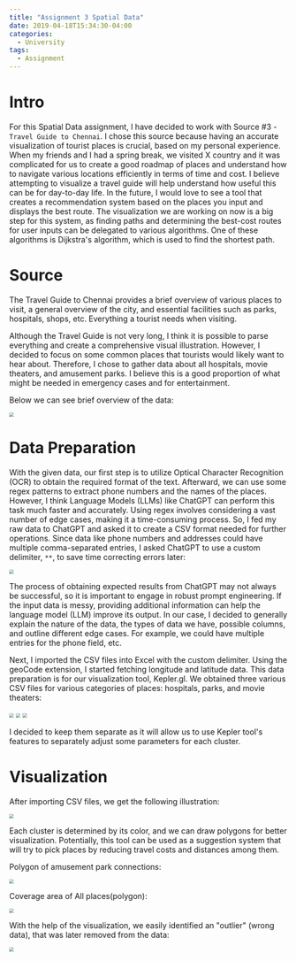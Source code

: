 ```yaml
---
title: "Assignment 3 Spatial Data"
date: 2019-04-18T15:34:30-04:00
categories:
  - University
tags:
  - Assignment
---
```


# Intro

For this Spatial Data assignment, I have decided to work with Source #3 - `Travel Guide to Chennai`. I chose this source because having an accurate visualization of tourist places is crucial, based on my personal experience. When my friends and I had a spring break, we visited X country and it was complicated for us to create a good roadmap of places and understand how to navigate various locations efficiently in terms of time and cost. I believe attempting to visualize a travel guide will help understand how useful this can be for day-to-day life. In the future, I would love to see a tool that creates a recommendation system based on the places you input and displays the best route. The visualization we are working on now is a big step for this system, as finding paths and determining the best-cost routes for user inputs can be delegated to various algorithms. One of these algorithms is Dijkstra's algorithm, which is used to find the shortest path.

# Source

The Travel Guide to Chennai provides a brief overview of various places to visit, a general overview of the city, and essential facilities such as parks, hospitals, shops, etc. Everything a tourist needs when visiting.

Although the Travel Guide is not very long, I think it is possible to parse everything and create a comprehensive visual illustration. However, I decided to focus on some common places that tourists would likely want to hear about. Therefore, I chose to gather data about all hospitals, movie theaters, and amusement parks. I believe this is a good proportion of what might be needed in emergency cases and for entertainment.

Below we can see brief overview of the data:

<img src="/assets/images/A3/9.jpg" style="zoom:50%"/>

# Data Preparation

With the given data, our first step is to utilize Optical Character Recognition (OCR) to obtain the required format of the text. Afterward, we can use some regex patterns to extract phone numbers and the names of the places. However, I think Language Models (LLMs) like ChatGPT can perform this task much faster and accurately. Using regex involves considering a vast number of edge cases, making it a time-consuming process. So, I fed my raw data to ChatGPT and asked it to create a CSV format needed for further operations. Since data like phone numbers and addresses could have multiple comma-separated entries, I asked ChatGPT to use a custom delimiter, `**`, to save time correcting errors later:

<img src="/assets/images/A3/1.jpg" style="zoom:50%"/>

The process of obtaining expected results from ChatGPT may not always be successful, so it is important to engage in robust prompt engineering. If the input data is messy, providing additional information can help the language model (LLM) improve its output. In our case, I decided to generally explain the nature of the data, the types of data we have, possible columns, and outline different edge cases. For example, we could have multiple entries for the phone field, etc.

Next, I imported the CSV files into Excel with the custom delimiter. Using the geoCode extension, I started fetching longitude and latitude data. This data preparation is for our visualization tool, Kepler.gl. We obtained three various CSV files for various categories of places: hospitals, parks, and movie theaters:

<img src="/assets/images/A3/2.jpg" style="zoom:50%"/>
<img src="/assets/images/A3/3.jpg" style="zoom:50%"/>
<img src="/assets/images/A3/4.jpg" style="zoom:50%"/>

I decided to keep them separate as it will allow us to use Kepler tool's features to separately adjust some parameters for each cluster.

# Visualization

After importing CSV files, we get the following illustration:

<img src="/assets/images/A3/8.jpg" style="zoom:50%"/>

Each cluster is determined by its color, and we can draw polygons for better visualization. Potentially, this tool can be used as a suggestion system that will try to pick places by reducing travel costs and distances among them.

Polygon of amusement park connections:

<img src="/assets/images/A3/6.jpg" style="zoom:50%"/>

Coverage area of All places(polygon):

<img src="/assets/images/A3/5.jpg" style="zoom:50%"/>

With the help of the visualization, we easily identified an "outlier" (wrong data), that was later removed from the data:

<img src="/assets/images/A3/7.jpg" style="zoom:50%"/>
